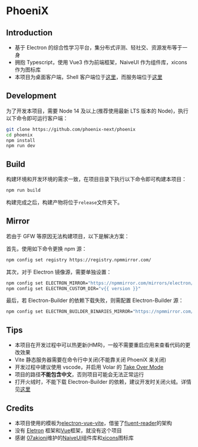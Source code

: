 # PhoeniX

## Introduction

- 基于 Electron 的综合性学习平台，集分布式评测、轻社交、资源发布等于一身
- 拥抱 Typescript，使用 Vue3 作为前端框架，NaiveUI 作为组件库，xicons 作为图标库
- 本项目为桌面客户端，Shell 客户端位于[这里](https://github.com/phoenix-next/phoenix-shell)，而服务端位于[这里](https://github.com/phoenix-next/phoenix-server)

## Development

为了开发本项目，需要 Node 14 及以上(推荐使用最新 LTS 版本的 Node)，执行以下命令即可运行客户端：

```bash
git clone https://github.com/phoenix-next/phoenix
cd phoenix
npm install
npm run dev
```

## Build

构建环境和开发环境的需求一致，在项目目录下执行以下命令即可构建本项目：

```bash
npm run build
```

构建完成之后，构建产物将位于`release`文件夹下。

## Mirror

若由于 GFW 等原因无法构建项目，以下是解决方案：

首先，使用如下命令更换 npm 源：

```bash
npm config set registry https://registry.npmmirror.com/
```

其次，对于 Electron 镜像源，需要单独设置：

```bash
npm config set ELECTRON_MIRROR="https://npmmirror.com/mirrors/electron/"
npm config set ELECTRON_CUSTOM_DIR="v{{ version }}"
```

最后，若 Electron-Builder 的依赖下载失败，则需配置 Electron-Builder 源：

```bash
npm config set ELECTRON_BUILDER_BINARIES_MIRROR="https://npmmirror.com/mirrors/electron-builder-binaries/"
```

## Tips

- 本项目在开发过程中可以热更新(HMR)，一般不需要重启应用来查看代码的更改效果
- Vite 静态服务器需要在命令行中关闭(不能靠关闭 PhoeniX 来关闭)
- 开发过程中建议使用 vscode，并启用 Volar 的 [Take Over Mode](https://github.com/johnsoncodehk/volar/discussions/471#discussion-3561961)
- 项目的路径**不能包含中文**，否则项目可能会无法正常运行
- 打开火绒时，不能下载 Electron-Builder 的依赖，建议开发时关闭火绒。详情见[这里](https://blog.csdn.net/qiuqiang748/article/details/106902082)

## Credits

- 本项目使用的模板为[electron-vue-vite](https://github.com/caoxiemeihao/electron-vue-vite)，借鉴了[fluent-reader](https://github.com/yang991178/fluent-reader)的架构
- 没有 [Eletron](https://github.com/electron/electron) 框架和[Vue](https://github.com/vuejs/core)框架，就没有这个项目
- 感谢 [07akioni](https://github.com/07akioni)维护的[NaiveUI](https://github.com/TuSimple/naive-ui)组件库和[xicons](https://github.com/07akioni/xicons)图标库
